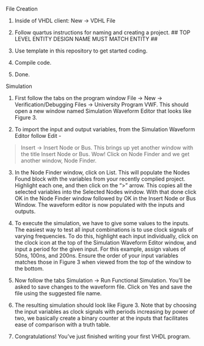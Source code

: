 File Creation
1) Inside of VHDL client: New -> VDHL File 

2) Follow quartus instructions for naming and creating a project. ## TOP LEVEL ENTITY DESIGN NAME MUST MATCH ENTITY ##

3) Use template in this repository to get started coding. 

4) Compile code.
 
5) Done.


Simulation
1) First follow the tabs on the program window File -> New -> Verification/Debugging Files ->
University Program VWF. This should open a new window named Simulation Waveform
Editor that looks like Figure 3.

2) To import the input and output variables, from the Simulation Waveform Editor follow Edit -
> Insert -> Insert Node or Bus. This brings up yet another window with the title Insert Node
or Bus. Wow! Click on Node Finder and we get another window, Node Finder.

3) In the Node Finder window, click on List. This will populate the Nodes Found block with the
variables from your recently complied project. Highlight each one, and then click on the “>”
arrow. This copies all the selected variables into the Selected Nodes window. With that done
click OK in the Node Finder window followed by OK in the Insert Node or Bus Window. The
waveform editor is now populated with the inputs and outputs.

4) To execute the simulation, we have to give some values to the inputs. The easiest way to
test all input combinations is to use clock signals of varying frequencies. To do this, highlight
each input individually, click on the clock icon at the top of the Simulation Waveform Editor
window, and input a period for the given input. For this example, assign values of 50ns,
100ns, and 200ns. Ensure the order of your input variables matches those in Figure 3
when viewed from the top of the window to the bottom.

5) Now follow the tabs Simulation -> Run Functional Simulation. You’ll be asked to save
changes to the waveform file. Click on Yes and save the file using the suggested file name.

6) The resulting simulation should look like Figure 3. Note that by
choosing the input variables as clock signals with periods increasing by
power of two, we basically create a binary counter at the inputs that
facilitates ease of comparison with a truth table.

7) Congratulations! You’ve just finished writing your first VHDL program.
